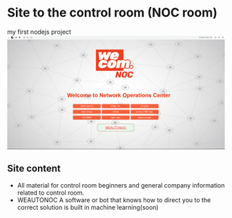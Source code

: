 # Site to the control room (NOC room)
my first nodejs project 
![](scripts/pic/Screenshot.png)
## Site content
- All material for control room beginners and general company information related to control room.
- WEAUTONOC A software or bot that knows how to direct you to the correct solution is built in machine learning(soon)
